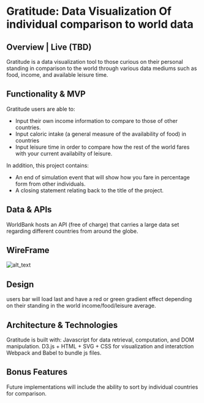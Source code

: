 # Gratitude: Data Visualization Of individual comparison to world data

## Overview | Live (TBD)
Gratitude is a data visualization tool to those curious on their personal standing in comparison to the world through various data mediums such as food, income, and available leisure time.

## Functionality & MVP 
Gratitude users are able to: 
* Input their own income information to compare to those of other countries. 
* Input caloric intake (a general measure of the availability of food) in countries 
* Input leisure time in order to compare how the rest of the world fares with your current availabilty of leisure. 

In addition, this project contains: 
 * An end of simulation event that will show how you fare in percentage form from other individuals.
 * A closing statement relating back to the title of the project. 

## Data & APIs 
WorldBank hosts an API (free of charge) that carries a large data set regarding different countries from around the globe. 

## WireFrame 
![alt_text](https://i.imgur.com/D5XRXSp.png)

## Design
users bar will load last and have a red or green gradient effect depending on their standing in the world income/food/leisure average.

## Architecture & Technologies 
Gratitude is built with:
Javascript for data retrieval, computation, and DOM manipulation.
D3.js + HTML + SVG + CSS for visualization and interatction 
Webpack and Babel to bundle js files. 

## Bonus Features 
Future implementations will include the ability to sort by individual countries for comparison. 